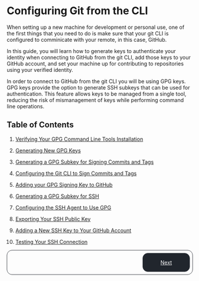 # Configuring Git from the CLI

When setting up a new machine for development or personal use, one of the first things that you need to do is make sure that your git CLI is configured to comminicate with your remote, in this case, GitHub. 

In this guide, you will learn how to generate keys to authenticate your identity when connecting to GitHub from the git CLI, add those keys to your GitHub account, and set your machine up for contributing to repositories using your verified identity. 

In order to connect to GitHub from the git CLI you will be using GPG keys. GPG keys provide the option to generate SSH subkeys that can be used for authentication. This feature allows keys to be managed from a single tool, reducing the risk of mismanagement of keys while performing command line operations.

## Table of Contents

1. <a href="verifying-your-gpg-command-line-tools-installation.md">Verifying Your GPG Command Line Tools Installation</a>

2. <a href="generating-new-gpg-keys.md">Generating New GPG Keys</a>

3. <a href="generating-a-gpg-subkey-for-signing-commits-and-tags.md">Generating a GPG Subkey for Signing Commits and Tags</a>

4. <a href="configuring-the-git-cli-to-sign-commits-and-tags.md">Configuring the Git CLI to Sign Commits and Tags</a>

5. <a href="adding-your-gpg-signing-key-to-github.md">Adding your GPG Signing Key to GitHub</a>

6. <a href="generating-a-gpg-subkey-for-ssh.md">Generating a GPG Subkey for SSH</a>

7. <a href="configuring-the-ssh-agent-to-use-gpg.md">Configuring the SSH Agent to Use GPG</a>

8. <a href="exporting-your-ssh-public-key.md">Exporting Your SSH Public Key</a>

9. <a href="adding-a-new-ssh-key-to-your-github-account.md">Adding a New SSH Key to Your GitHub Account</a>

10. <a href="testing-your-ssh-connection.md">Testing Your SSH Connection</a>

<style>
    .bottom-nav {
        display: flex; 
        justify-content: flex-end; 
        border: 1px solid #373b42; 
        border-radius: 1em; 
        padding: 0.5em;
    }
    .nav-link{
        border: 1px solid #373b42; 
        border-radius: 1em; 
        padding: 0.5em; 
        width: 8em; 
        height: 2.5em; 
        background-color: #21262d;
        cursor: pointer;
        color: #fff;
        align-content: center;
        text-align: center; 
    }

    .nav-link:hover {
        text-decoration: none;
        color: #aeb4b9;
    }
</style>
<div class="bottom-nav">
  <a href="verifying-your-gpg-command-line-tools-installation.md" class="nav-link">Next</a>
</div>